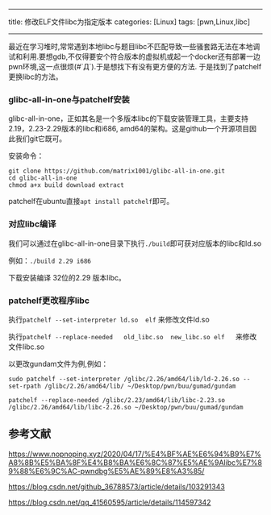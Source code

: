 ﻿
---
title:  修改ELF文件libc为指定版本
categories: [Linux]
tags: [pwn,Linux,libc]

---

最近在学习堆时,常常遇到本地libc与题目libc不匹配导致一些骚套路无法在本地调试和利用.要想gdb,不仅得要安个符合版本的虚拟机或起一个docker还有部署一边pwn环境,这一点很烦(#`Д´).于是想找下有没有更方便的方法.  于是找到了patchelf更换libc的方法。

<!-- more -->

### glibc-all-in-one与patchelf安装

glibc-all-in-one，正如其名是一个多版本libc的下载安装管理工具，主要支持2.19，2.23-2.29版本的libc和i686, amd64的架构。这是github一个开源项目因此我们git它既可。

安装命令：

```shell
git clone https://github.com/matrix1001/glibc-all-in-one.git 
cd glibc-all-in-one 
chmod a+x build download extract
```

patchelf在ubuntu直接`apt install patchelf`即可。

### 对应libc编译

我们可以通过在glibc-all-in-one目录下执行`./build`即可获对应版本的libc和ld.so

例如：`./build 2.29 i686`

下载安装编译 32位的2.29 版本libc。

### patchelf更改程序libc

执行`patchelf --set-interpreter ld.so  elf`    来修改文件ld.so

执行`patchelf --replace-needed   old_libc.so  new_libc.so elf   `来修改文件libc.so

以更改gundam文件为例,例如：

```shell
sudo patchelf --set-interpreter /glibc/2.26/amd64/lib/ld-2.26.so --set-rpath /glibc/2.26/amd64/lib/ ~/Desktop/pwn/buu/gumad/gundam

patchelf --replace-needed /glibc/2.23/amd64/lib/libc-2.23.so /glibc/2.26/amd64/lib/libc-2.26.so ~/Desktop/pwn/buu/gumad/gundam
```

## 参考文献

https://www.nopnoping.xyz/2020/04/17/%E4%BF%AE%E6%94%B9%E7%A8%8B%E5%BA%8F%E4%B8%BA%E6%8C%87%E5%AE%9Alibc%E7%89%88%E6%9C%AC-pwndbg%E5%AE%89%E8%A3%85/

https://blog.csdn.net/github_36788573/article/details/103291343

https://blog.csdn.net/qq_41560595/article/details/114597342